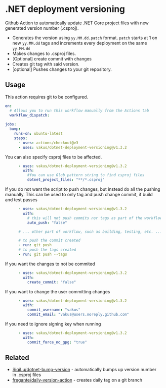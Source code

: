 # .NET deployment versioning

Github Action to automatically update .NET Core project files with new generated version number (.csproj).
- Generates the version using `yy.MM.dd.patch` format. `patch` starts at 1 on new `yy.MM.dd` tags and increments every deployment on the same `yy.MM.dd`
- Makes changes to .csproj files.
- [Optional] create commit with changes
- Creates git tag with said version.
- [optional] Pushes changes to your git repository.

## Usage

This action requires git to be configured.
```yml
on:
  # Allows you to run this workflow manually from the Actions tab
  workflow_dispatch:
  
jobs:
  bump:
    runs-on: ubuntu-latest
    steps:
      - uses: actions/checkout@v3
      - uses: vakus/dotnet-deployment-versioning@v1.3.2
```

You can also specify csproj files to be affected.
```yml
      - uses: vakus/dotnet-deployment-versioning@v1.3.2
        with:
          #You can use Glob pattern string to find csproj files
          dotnet_project_files: "**/*.csproj"
```

If you do not want the script to push changes, but instead do all the pushing manually.
This can be used to only tag and push change commit, if build and test passes
```yml
      - uses: vakus/dotnet-deployment-versioning@v1.3.2
        with:
          # this will not push commits nor tags as part of the workflow
          auto_push: "false"

      # ... other part of workflow, such as building, testing, etc. ...

      # to push the commit created
      - run: git push
      # to push the tags created
      - run: git push --tags
```

If you want the changes to not be commited
```yml
      - uses: vakus/dotnet-deployment-versioning@v1.3.2
        with:
          create_commit: "false"
```

If you want to change the user committing changes
```yml
      - uses: vakus/dotnet-deployment-versioning@v1.3.2
        with:
          commit_username: "vakus"
          commit_email: "vakus@users.noreply.github.com"
```

If you need to ignore signing key when running
```yml
      - uses: vakus/dotnet-deployment-versioning@v1.3.2
        with:
          commit_force_no_gpg: "true"
```

## Related

- [SiqiLu/dotnet-bump-version](https://github.com/SiqiLu/dotnet-bump-version) - automatically bumps up version number in .csproj files
- [fregante/daily-version-action](https://github.com/fregante/daily-version-action) - creates daily tag on a git branch
